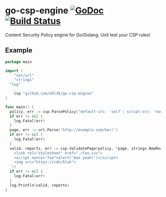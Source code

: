 # go-csp-engine [![GoDoc](https://godoc.org/github.com/d4l3k/go-csp-engine?status.svg)](https://godoc.org/github.com/d4l3k/go-csp-engine) [![Build Status](https://travis-ci.com/d4l3k/go-csp-engine.svg?branch=master)](https://travis-ci.com/d4l3k/go-csp-engine)

Content Security Policy engine for Go/Golang. Unit test your CSP rules!

## Example

```go
package main

import (
	"net/url"
	"strings"
  "log"

	csp "github.com/d4l3k/go-csp-engine"
)

func main() {
  policy, err := csp.ParsePolicy("default-src: 'self'; script-src: 'nonce-foo'; img-src https://cdn")
  if err != nil {
    log.Fatal(err)
  }
  page, err := url.Parse('http://example.com/bar/')
  if err != nil {
    log.Fatal(err)
  }
  valid, reports, err := csp.ValidatePage(policy, *page, strings.NewReader(`
    <link rel="stylesheet" href="./foo.css">
    <script nonce="foo">alert('boo yeah!')</script>
    <img src="https://cdn/blah">
  `))
  if err != nil {
    log.Fatal(err)
  }
  log.Println(valid, reports)
}
```

